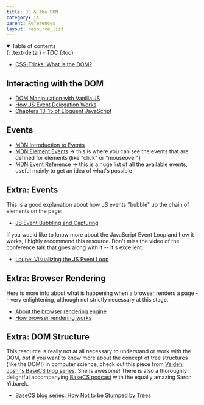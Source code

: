 ```yaml
---
title: JS & the DOM
category: js
parent: References
layout: resource_list
---
```


<details open markdown="block">
  <summary>
    Table of contents
  </summary>
  {: .text-delta }
- TOC
{:toc}
</details>


- [CSS-Tricks: What Is the DOM?](https://css-tricks.com/dom/)

## Interacting with the DOM

- [DOM Manipulation with Vanilla JS](https://www.sitepoint.com/dom-manipulation-vanilla-javascript-no-jquery/)
- [How JS Event Delegation Works](https://davidwalsh.name/event-delegate)
- [Chapters 13-15 of Eloquent JavaScript](https://eloquentjavascript.net/)


## Events

- [MDN Introduction to Events](https://developer.mozilla.org/en-US/docs/Learn/JavaScript/Building_blocks/Events)
- [MDN Element Events](https://developer.mozilla.org/en-US/docs/Web/API/Element#events) -> this is where you can see the events that are defined for elements (like "click" or "mouseover")
- [MDN Event Reference](https://developer.mozilla.org/en-US/docs/Web/Events) -> this is a huge list of all the available events, useful mainly to get an idea of what's possible

## Extra: Events

This is a good explanation about how JS events "bubble" up the chain of elements on the page:

- [JS Event Bubbling and Capturing](https://javascript.info/bubbling-and-capturing)

If you would like to know more about the JavaScript Event Loop and how it works, I highly recommend this resource. Don't miss the video of the conference talk that goes along with it -- it's excellent:

- [Loupe: Visualizing the JS Event Loop](http://latentflip.com/loupe)

## Extra: Browser Rendering

Here is more info about what is happening when a browser renders a page -- very enlightening, although not strictly necessary at this stage.

- [About the browser rendering engine](https://www.html5rocks.com/en/tutorials/internals/howbrowserswork/#The_rendering_engine)
- [How browser rendering works](https://blog.logrocket.com/how-browser-rendering-works-behind-the-scenes-6782b0e8fb10/)

## Extra: DOM Structure

This resource is really not at all necessary to understand or work with the DOM, _but_ if you want to know more about the concept of tree structures (like the DOM!) in computer science, check out this piece from [Vaidehi Joshi's BaseCS blog series](https://medium.com/basecs). She is awesome! There is also a thoroughly delightful accompanying [BaseCS podcast](https://www.codenewbie.org/basecs) with the equally amazing Saron Yitbarek.

- [BaseCS blog series: How Not to be Stumped by Trees](https://medium.com/basecs/how-to-not-be-stumped-by-trees-5f36208f68a7)
